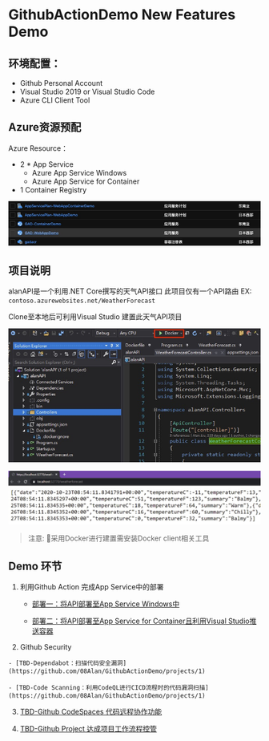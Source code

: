 # GithubActionDemo New Features Demo

## 环境配置：

- Github Personal Account
- Visual Studio 2019 or Visual Studio Code
- Azure CLI Client Tool

## Azure资源预配

Azure Resource：
-	2 * App Service
    - Azure App Service Windows
    - Azure App Service for Container
-	1 Container Registry

![](README/2020-10-22-16-34-13.png)

## 项目说明
alanAPI是一个利用.NET Core撰写的天气API接口
此项目仅有一个API路由
EX: `contoso.azurewebsites.net/WeatherForecast`

Clone至本地后可利用Visual Studio 建置此天气API项目

![](Demo1/2020-10-22-16-53-21.png)

![](Demo1/2020-10-22-16-54-45.png)

> 注意: 采用Docker进行建置需安装Docker client相关工具

## Demo 环节

 1. 利用Github Action 完成App Service中的部署

    - [部署一：将API部署至App Service Windows中](https://github.com/08Alan/GithubActionDemo/blob/master/Demo1-1.md)

    - [部署二：将API部署至App Service for Container且利用Visual Studio推送容器](https://github.com/08Alan/GithubActionDemo/blob/master/Demo1-2.md)

  2. Github Security

    - [TBD-Dependabot：扫描代码安全漏洞](https://github.com/08Alan/GithubActionDemo/projects/1)

    - [TBD-Code Scanning：利用CodeQL进行CICD流程时的代码漏洞扫描](https://github.com/08Alan/GithubActionDemo/projects/1)

  3. [TBD-Github CodeSpaces 代码远程协作功能](https://github.com/08Alan/GithubActionDemo/projects/1)

  4. [TBD-Github Project 达成项目工作流程控管](https://github.com/08Alan/GithubActionDemo/projects/1)